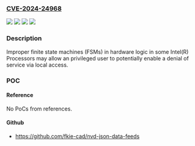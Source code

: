 ### [CVE-2024-24968](https://cve.mitre.org/cgi-bin/cvename.cgi?name=CVE-2024-24968)
![](https://img.shields.io/static/v1?label=Product&message=Intel(R)%20Processors&color=blue)
![](https://img.shields.io/static/v1?label=Version&message=%3D%20See%20references%20&color=brighgreen)
![](https://img.shields.io/static/v1?label=Vulnerability&message=Improper%20Finite%20State%20Machines%20(FSMs)%20in%20Hardware%20Logic&color=brighgreen)
![](https://img.shields.io/static/v1?label=Vulnerability&message=denial%20of%20service&color=brighgreen)

### Description

Improper finite state machines (FSMs) in hardware logic in some Intel(R) Processors may allow an privileged user to potentially enable a denial of service via local access.

### POC

#### Reference
No PoCs from references.

#### Github
- https://github.com/fkie-cad/nvd-json-data-feeds

